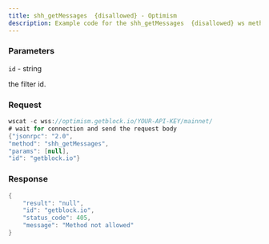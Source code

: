 ```yaml
---
title: shh_getMessages  {disallowed} - Optimism
description: Example code for the shh_getMessages  {disallowed} ws method. Сomplete guide on how to use shh_getMessages  {disallowed} ws in GetBlock.io Web3 documentation.
---
```


### Parameters


`id` - string

the filter id.

### Request

``` java
wscat -c wss://optimism.getblock.io/YOUR-API-KEY/mainnet/ 
# wait for connection and send the request body 
{"jsonrpc": "2.0",
"method": "shh_getMessages",
"params": [null],
"id": "getblock.io"}
```

###  Response

``` java
{
    "result": "null",
    "id": "getblock.io",
    "status_code": 405,
    "message": "Method not allowed"
}
```

